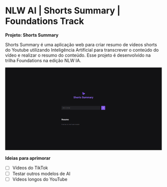 # NLW AI | Shorts Summary | Foundations Track

**Projeto: Shorts Summary**

Shorts Summary é uma aplicação web para criar resumo de vídeos shorts do Youtube utilizando Inteligência Artificial para transcrever o conteúdo do vídeo e realizar o resumo do conteúdo. Esse projeto é desenvolvido na trilha Foundations na edição NLW IA.

![Shorts Summary Frontend](./screenshots/frontend.png)

**Ideias para aprimorar**
- [ ] Vídeos do TikTok
- [ ] Testar outros modelos de AI
- [ ] Vídeos longos do YouTube
